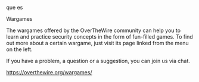 que es

Wargames

The wargames offered by the OverTheWire community can help you to learn and practice security concepts in the form of fun-filled games.
To find out more about a certain wargame, just visit its page linked from the menu on the left.

If you have a problem, a question or a suggestion, you can join us via chat.

<https://overthewire.org/wargames/>
